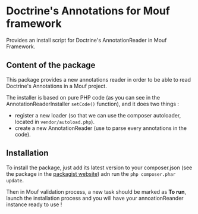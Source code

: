 Doctrine's Annotations for Mouf framework
==============================================

Provides an install script for Doctrine's AnnotationReader in Mouf Framework.

Content of the package
----------------------

This package provides a new annotations reader in order to be able to read Doctrine's Annotations in a Mouf project.

The installer is based on pure PHP code (as you can see in the AnnotationReaderInstaller `setCode()` function), and it does two things : 

-   register a new loader (so that we can use the composer autoloader, located in `vendor/autoload.php`).
-   create a new AnnotationReader (use to parse every annotations in the code).

Installation
------------

To install the package, just add its latest version to your composer.json (see the package in the [packagist website](https://packagist.org/packages/mouf/utils.common.doctrine-annotations-wrapper)) adn run the `php composer.phar update`.

Then in Mouf validation process, a new task should be marked as **To run**, launch the installation process and you will have your annoationReander instance ready to use !